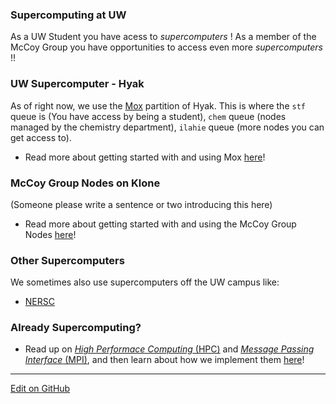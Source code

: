 ### Supercomputing at UW
As a UW Student you have acess to _supercomputers_ ! As a member of the McCoy Group you have opportunities to access even more _supercomputers_ !!

### UW Supercomputer - Hyak
As of right now, we use the [Mox](https://wiki.cac.washington.edu/display/hyakusers/Hyak+mox+Overview) partition of Hyak. This is where the `stf` queue is (You have access by being a student), `chem` queue (nodes managed by the chemistry department), `ilahie` queue (more nodes you can get access to).

* Read more about getting started with and using Mox [here](hyak.md)!

### McCoy Group Nodes on Klone
(Someone please write a sentence or two introducing this here)

* Read more about getting started with and using the McCoy Group Nodes [here](kloneNodes.md)!

### Other Supercomputers
We sometimes also use supercomputers off the UW campus like: 
* [NERSC](nersc.md)

### Already Supercomputing? 
* Read up on [_High Performace Computing_ (HPC)](https://en.wikipedia.org/wiki/High-performance_computing) and [_Message Passing Interface_ (MPI)](https://en.wikipedia.org/wiki/Message_Passing_Interface), and then learn about how we implement them [here](HPC_MPI.md)!

---
[Edit on GitHub](https://github.com/McCoyGroup/References/edit/gh-pages/References/McCoy%20Group%20Code%20Academy/<Path/To/Page.md>)
